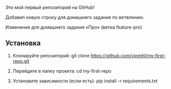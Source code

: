 Это мой первый репозиторий на GitHub!


Добавил новую строку для домашнего задания по ветвлению.


Изменения для домашнего задания «Про» (ветка feature-pro)


## Установка

1. Клонируйте репозиторий:
   git clone https://github.com/vinmhl/my-first-repo.git

2. Перейдите в папку проекта:
   cd my-first-repo

3. Установите зависимости (если есть):
   pip install -r requirements.txt